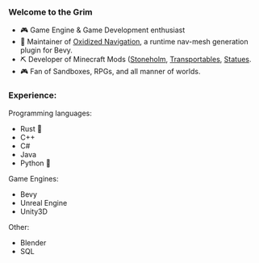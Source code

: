 ### Welcome to the Grim

- 🎮 Game Engine & Game Development enthusiast
- 🔘 Maintainer of [Oxidized Navigation]([https://github.com/novuscore/](https://github.com/TheGrimsey/oxidized_navigation/)), a runtime nav-mesh generation plugin for Bevy.
- ⛏ Developer of Minecraft Mods ([Stoneholm](https://github.com/TheGrimsey/Stoneholm/), [Transportables](https://github.com/TheGrimsey/Transportables), [Statues](https://github.com/TheGrimsey/Statues).
- 🎮 Fan of Sandboxes, RPGs, and all manner of worlds.

### Experience:
Programming languages:
- Rust 🦀
- C++
- C#
- Java
- Python 🐍

Game Engines:
- Bevy
- Unreal Engine
- Unity3D

Other:
- Blender
- SQL

<!--
**TheGrimsey/thegrimsey** is a ✨ _special_ ✨ repository because its `README.md` (this file) appears on your GitHub profile.

Here are some ideas to get you started:

- 🔭 I’m currently working on ...
- 🌱 I’m currently learning ...
- 👯 I’m looking to collaborate on ...
- 🤔 I’m looking for help with ...
- 💬 Ask me about ...
- 📫 How to reach me: ...
- 😄 Pronouns: ...
- ⚡ Fun fact: ...
-->
